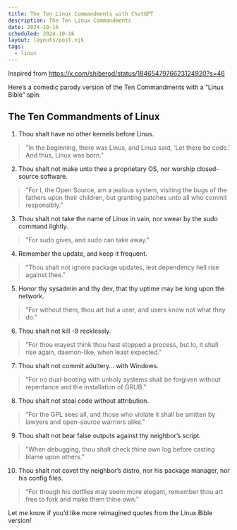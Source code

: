 ```yaml
---
title: The Ten Linux Commandments with ChatGPT 
description: The Ten Linux Commandments 
date: 2024-10-16
scheduled: 2024-10-16
layout: layouts/post.njk
tags:
  - linux
--- 
```


Inspired from https://x.com/shiberod/status/1846547976623124920?s=46


Here’s a comedic parody version of the Ten Commandments with a “Linux Bible” spin:

## The Ten Commandments of Linux

1.	Thou shalt have no other kernels before Linus.
>"In the beginning, there was Linus, and Linus said, ‘Let there be code.’ And thus, Linux was born."
	
2.	Thou shalt not make unto thee a proprietary OS, nor worship closed-source software.
> "For I, the Open Source, am a jealous system, visiting the bugs of the fathers upon their children, but granting patches unto all who commit responsibly."
	
3.	Thou shalt not take the name of Linux in vain, nor swear by the sudo command lightly.
>"For sudo gives, and sudo can take away."
	
4.	Remember the update, and keep it frequent.
>"Thou shalt not ignore package updates, lest dependency hell rise against thee."

5.	Honor thy sysadmin and thy dev, that thy uptime may be long upon the network.
>"For without them, thou art but a user, and users know not what they do."

6.	Thou shalt not kill -9 recklessly.
>"For thou mayest think thou hast stopped a process, but lo, it shall rise again, daemon-like, when least expected."

7.	Thou shalt not commit adultery… with Windows.
>"For no dual-booting with unholy systems shall be forgiven without repentance and the installation of GRUB."

8.	Thou shalt not steal code without attribution.
>"For the GPL sees all, and those who violate it shall be smitten by lawyers and open-source warriors alike."

9.	Thou shalt not bear false outputs against thy neighbor’s script.
>"When debugging, thou shalt check thine own log before casting blame upon others."

10.	Thou shalt not covet thy neighbor’s distro, nor his package manager, nor his config files.
>"For though his dotfiles may seem more elegant, remember thou art free to fork and make them thine own."

Let me know if you’d like more reimagined quotes from the Linux Bible version!	